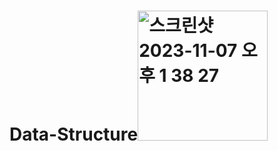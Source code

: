 # Data-Structure<img width="208" alt="스크린샷 2023-11-07 오후 1 38 27" src="https://github.com/lKenKeil/Data-Structure/assets/127177435/e20229c8-79b2-4831-8d7c-0126975f2dfa">
